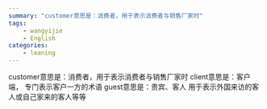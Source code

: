 ```yaml
---
summary: "customer意思是：消费者，用于表示消费者与销售厂家时"
tags:
    - wangyijie
    - English
categories:
    - leaning
---
```

customer意思是：消费者，用于表示消费者与销售厂家时
client意思是：客户端， 专门表示客户一方的术语
guest意思是：贵宾、客人 用于表示外国来访的客人或自己家来的客人等等
